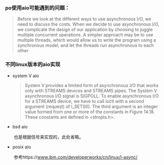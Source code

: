 ### po使用aio可能遇到的问题：

> Before we look at the different ways to use asynchronous I/O, we need to discuss
> the costs. When we decide to use asynchronous I/O, we complicate the design of our
> application by choosing to juggle multiple concurrent operations. A simpler approach
> may be to use multiple threads, which would allow us to write the program using a
> synchronous model, and let the threads run asynchronous to each other 

### 不同linux版本的aio实现

- system V aio

  > System V provides a limited form of asynchronous I/O that works only with STREAMS
  > devices and STREAMS pipes. The System V asynchronous I/O signal is SIGPOLL.
  > To enable asynchronous I/O for a STREAMS device, we have to call ioctl with a
  > second argument (request) of I_SETSIG. The third argument is an integer value formed
  > from one or more of the constants in Figure 14.18. These constants are defined in
  > <stropts.h>. 

- bsd aio

  ​	也是根据信号来实现的，此处省略。

- posix aio

  ​	参考https://www.ibm.com/developerworks/cn/linux/l-async/